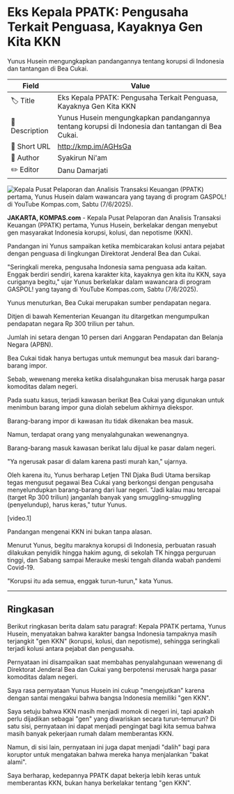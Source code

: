 # Eks Kepala PPATK: Pengusaha Terkait Penguasa, Kayaknya Gen Kita KKN

Yunus Husein mengungkapkan pandangannya tentang korupsi di Indonesia dan tantangan di Bea Cukai.

| Field         | Value                                                       |
|---------------|-------------------------------------------------------------|
| 🏷️ Title       | Eks Kepala PPATK: Pengusaha Terkait Penguasa, Kayaknya Gen Kita KKN |
| 📝 Description | Yunus Husein mengungkapkan pandangannya tentang korupsi di Indonesia dan tantangan di Bea Cukai. |
| 🔗 Short URL   | http://kmp.im/AGHsGa |
| 👤 Author      | Syakirun Ni'am |
| ✏️ Editor      | Danu Damarjati  |

![Kepala Pusat Pelaporan dan Analisis Transaksi Keuangan (PPATK) pertama, Yunus Husein dalam wawancara yang tayang di program GASPOL! di YouTube Kompas.com, Sabtu (7/6/2025).](https://asset.kompas.com/crops/NrbbyOiHBpDC8pd0-UGV_BpEAg0=/0x0:0x0/750x500/data/photo/2025/06/08/68454749271cb.jpeg)

**JAKARTA, KOMPAS.com** - Kepala Pusat Pelaporan dan Analisis Transaksi Keuangan (PPATK) pertama, Yunus Husein, berkelakar dengan menyebut gen masyarakat Indonesia korupsi, kolusi, dan nepotisme (KKN).

Pandangan ini Yunus sampaikan ketika membicarakan kolusi antara pejabat dengan penguasa di lingkungan Direktorat Jenderal Bea dan Cukai.

"Seringkali mereka, pengusaha Indonesia sama penguasa ada kaitan. Enggak berdiri sendiri, karena karakter kita, kayaknya gen kita itu KKN, saya curiganya begitu," ujar Yunus berkelakar dalam wawancara di program GASPOL! yang tayang di YouTube Kompas.com, Sabtu (7/6/2025).

Yunus menuturkan, Bea Cukai merupakan sumber pendapatan negara.

Ditjen di bawah Kementerian Keuangan itu ditargetkan mengumpulkan pendapatan negara Rp 300 triliun per tahun.

Jumlah ini setara dengan 10 persen dari Anggaran Pendapatan dan Belanja Negara (APBN).

Bea Cukai tidak hanya bertugas untuk memungut bea masuk dari barang-barang impor.

Sebab, wewenang mereka ketika disalahgunakan bisa merusak harga pasar komoditas dalam negeri.

Pada suatu kasus, terjadi kawasan berikat Bea Cukai yang digunakan untuk menimbun barang impor guna diolah sebelum akhirnya diekspor.

Barang-barang impor di kawasan itu tidak dikenakan bea masuk.

Namun, terdapat orang yang menyalahgunakan wewenangnya.

Barang-barang masuk kawasan berikat lalu dijual ke pasar dalam negeri.

"Ya ngerusak pasar di dalam karena pasti murah kan," ujarnya.

Oleh karena itu, Yunus berharap Letjen TNI Djaka Budi Utama bersikap tegas mengusut pegawai Bea Cukai yang berkongsi dengan pengusaha menyelundupkan barang-barang dari luar negeri. "Jadi kalau mau tercapai (target Rp 300 triliun) janganlah banyak yang smuggling-smuggling (penyelundup), harus keras," tutur Yunus.

\[video.1\]

Pandangan mengenai KKN ini bukan tanpa alasan.

Menurut Yunus, begitu maraknya korupsi di Indonesia, perbuatan rasuah dilakukan penyidik hingga hakim agung, di sekolah TK hingga perguruan tinggi, dan Sabang sampai Merauke meski tengah dilanda wabah pandemi Covid-19.

"Korupsi itu ada semua, enggak turun-turun," kata Yunus.

---
## Ringkasan

Berikut ringkasan berita dalam satu paragraf: Kepala PPATK pertama, Yunus Husein, menyatakan bahwa karakter bangsa Indonesia tampaknya masih terjangkit "gen KKN" (korupsi, kolusi, dan nepotisme), sehingga seringkali terjadi kolusi antara pejabat dan pengusaha.

 Pernyataan ini disampaikan saat membahas penyalahgunaan wewenang di Direktorat Jenderal Bea dan Cukai yang berpotensi merusak harga pasar komoditas dalam negeri.



Saya rasa pernyataan Yunus Husein ini cukup "mengejutkan" karena dengan santai mengakui bahwa bangsa Indonesia memiliki "gen KKN".

 Saya setuju bahwa KKN masih menjadi momok di negeri ini, tapi apakah perlu dijadikan sebagai "gen" yang diwariskan secara turun-temurun? Di satu sisi, pernyataan ini dapat menjadi pengingat bagi kita semua bahwa masih banyak pekerjaan rumah dalam memberantas KKN.

 Namun, di sisi lain, pernyataan ini juga dapat menjadi "dalih" bagi para koruptor untuk mengatakan bahwa mereka hanya menjalankan "bakat alami".

 Saya berharap, kedepannya PPATK dapat bekerja lebih keras untuk memberantas KKN, bukan hanya berkelakar tentang "gen KKN".
